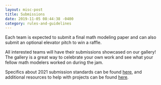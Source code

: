 ```yaml
---
layout: misc-post
title: Submissions
date: 2019-11-05 08:44:38 -0400
category: rules-and-guidelines
---
```


<p>Each team is expected to submit a final math modeling paper and can also submit an optional elevator pitch to win a raffle.
</p>
<p>All interested teams will have their submissions showcased on our gallery! The gallery is a great way to celebrate your own work and see what your fellow math modelers worked on during the jam.
</p>
<p>Specifics about 2021 submission standards can be found <a href="https://mmmjam.github.io/rules-and-guidelines/#2021-math-jam-rules">here</a>, and additional resources to help with projects can be found <a href="https://mmmjam.github.io/rules-and-guidelines/mmmjam.github.io/resources">here</a>.
</p>